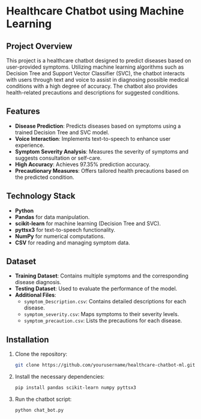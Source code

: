 # Healthcare Chatbot using Machine Learning

## Project Overview

This project is a healthcare chatbot designed to predict diseases based on user-provided symptoms. Utilizing machine learning algorithms such as Decision Tree and Support Vector Classifier (SVC), the chatbot interacts with users through text and voice to assist in diagnosing possible medical conditions with a high degree of accuracy. The chatbot also provides health-related precautions and descriptions for suggested conditions.

## Features

- **Disease Prediction**: Predicts diseases based on symptoms using a trained Decision Tree and SVC model.
- **Voice Interaction**: Implements text-to-speech to enhance user experience.
- **Symptom Severity Analysis**: Measures the severity of symptoms and suggests consultation or self-care.
- **High Accuracy**: Achieves 97.35% prediction accuracy.
- **Precautionary Measures**: Offers tailored health precautions based on the predicted condition.
  
## Technology Stack

- **Python**
- **Pandas** for data manipulation.
- **scikit-learn** for machine learning (Decision Tree and SVC).
- **pyttsx3** for text-to-speech functionality.
- **NumPy** for numerical computations.
- **CSV** for reading and managing symptom data.

## Dataset

- **Training Dataset**: Contains multiple symptoms and the corresponding disease diagnosis.
- **Testing Dataset**: Used to evaluate the performance of the model.
- **Additional Files**:
  - `symptom_Description.csv`: Contains detailed descriptions for each disease.
  - `symptom_severity.csv`: Maps symptoms to their severity levels.
  - `symptom_precaution.csv`: Lists the precautions for each disease.

## Installation

1. Clone the repository:
   ```bash
   git clone https://github.com/yourusername/healthcare-chatbot-ml.git

2. Install the necessary dependencies:
    ```bash
    pip install pandas scikit-learn numpy pyttsx3

3. Run the chatbot script:
    ```bash
    python chat_bot.py